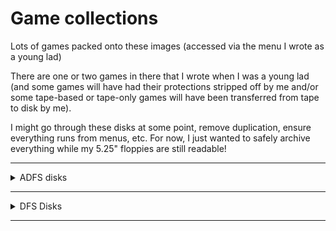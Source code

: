 # Game collections
Lots of games packed onto these images (accessed via the menu I wrote as a young lad)

There are one or two games in there that I wrote when I was a young lad (and some games will have had their protections stripped off by me and/or some tape-based or tape-only games will have been transferred from tape to disk by me).

I might go through these disks at some point, remove duplication, ensure everything runs from menus, etc. For now, I just wanted to safely archive everything while my 5.25" floppies are still readable!

---

<details><summary>ADFS disks</summary>

## [Adventures - Graphical 1](https://github.com/rokcoder-bbcmicro/My-BBC-Master-5.25-archive/raw/main/games/adfs/Adventures%20-%20Graphical%201.adf)
_Uses my funky old menu that I was so proud of back then :) (As do most of these disks)_
- Banjax (Robico) - _not working here for some reason_
- Bone Cruncher (Superior Software)
- Cholo (Firebird Software)
- Escape Moonbase Alpha (Micro Power)
- Exile (Superior Software / Acornsoft) - _Password system hacked by me_
- Impossible Mission (U.S. Gold)
- Labyrinth (Acornsoft)
- Last of the Free (Audiogenic Software)
- Nightshade (Ultimate Play The Game)
- Palace of Magic (Superior Software / Acornsoft)
- Ravenskull (Superior Software / Acornsoft)
- Space Adventure (Virgin Games)
- Spell Binder (Superior Software)
- Star Quake (Bubble Bus)
- Thunderstruck (Audiogenic Software)
---
## [Adventures - Graphical 2](https://github.com/rokcoder-bbcmicro/My-BBC-Master-5.25-archive/raw/main/games/adfs/Adventures%20-%20Graphical%202.adf)
- Bug Eyes 2 (Audiogenic Software)
- Sim (Viper)
- Codename Droid (Superior Software / Acornsoft)
- Hunkidory (Bug-Byte)
- Yoyo! (Superior Software)
---
## [Adventures 1](https://github.com/rokcoder-bbcmicro/My-BBC-Master-5.25-archive/raw/main/games/adfs/Adventures%201.adf)
### Robico
- Escape From Enthar Seven (Robico)
- Rick Hanson (Robico)
### Superior Software
- Colditz Adventure (Superior Software)
### Others
- The Bull-Dog Runner (Model B Computing)
- Caveman Adventure (Micro Power)
- The Ferryman Awaits (Kansas City Systems)
- Island Adventure (Glengary Soft)
- The Pen and the Dark (Mosaic Publishing)
- King's Ransom (Incentive) - _Seems to be a text only version_
- Stranded (Superior Software)
- Seek (Micro Power) - _Called Venture on the disc_
---
## [Adventures 2](https://github.com/rokcoder-bbcmicro/My-BBC-Master-5.25-archive/raw/main/games/adfs/Adventures%202.adf)
### Abersoft
- Classic Adventure (Melbourne House)
### Epic
- Quest for the Holy Grail (Epic Adventures)
- The Wheel of Fortune (Epic Adventures)
### Micro Prime
- Mallory Manor (MAPE)
### MP Software
- Blue Dragon (MP Software)
### Program Power
- Eldorado Gold (Micro Power)
### Silversoft
- Bored of the Rings Part 1 (Silversoft Ltd) _Individual games unlike disc image at bbcmicro.co.uk_
- Bored of the Rings Part 2 (Silversoft Ltd)
- Bored of the Rings Part 3 (Silversoft Ltd)
---
## [Adventures 3](https://github.com/rokcoder-bbcmicro/My-BBC-Master-5.25-archive/raw/main/games/adfs/Adventures%203.adf)
- The Lord of the Rings (Melbourne House)
---
## [Games - Assorted](https://github.com/rokcoder-bbcmicro/My-BBC-Master-5.25-archive/raw/main/games/adfs/Games%20-%20Assorted.adf)
### Breakout Games
- Breakout (Acornsoft)
- Impact (Audiogenic)
### Dig Dug Type Games
- The Mine (Micro Power)
- Mr Ee! (Micro Power)
### Fruit Machines
- Superfruit (Simonsoft)
### Defender Type Games
- Choplifter - _Looks like a pre-release (with source code) of AirLift by Superior Software - seems to be a different author though!_
- Defender [Hack] - _Extremely similar to bbcmicro.co.uk image of Super Defender [Hack]_
- Eagle's Wing (Software Invasion)
- Moon Raider (Micro Power)
- Rocket Raid (Acornsoft) - _Doesn't seem to work_
- Sky Hawk (PACE)
### Simulations
- Aviator (Acornsoft)
- Strike Force Harrier (Mirrorsoft)
- Revs (Acornsoft) - _Doesn't seem to work_
### Space Invader Games
- Space Jailer (Micro Power) - _Crashes when run but if you call the execution address after the crash it works fine_
- Star Striker (Superior Software)
- Super Invaders (Acornsoft)
- Swoop (Micro Power)
- Syncron (Superior Software)
- W.A.R. (Martech)
- Zalaga (Aardvark)
### More Invader Games
- Arcadians (Acornsoft)
- Asteroid Belt (Computer Concepts)
- Astro Blaster (HiTech)
- Bandit (Acornsoft)
- Bug Blaster (Alligata)
- Carnival [pre-release] (Acornsoft)
- Deathstar (Superior Software) - _Doesn't seem to work_
- Firetrack (Electric Dreams)
- Galaforce (Superior Software)
- Hellforce (Acornsoft)
- Electron Invaders (Micro Power) - _Called Invaders on the disc_
- Meteors (Acornsoft)
- Asteroid Belt (Computer Concepts)
- Nemesis (Micro Power)
- Positron (Micro Power)
- Robotron (Silversoft)
- Sea Lord (Bug-Byte)
- Space City (Beebug Magazine)
---
## [Games - Frogger + General](https://github.com/rokcoder-bbcmicro/My-BBC-Master-5.25-archive/raw/main/games/adfs/Games%20-%20Frogger%20%2B%20General.adf)
### Frogger Games
- Croaker (Micro Power)
- Froglet (Argus Press)
- Hedgehog (Beebug Magazine)
- Hopper (Acornsoft)
- Leapfrog (IJK Software)
### General Games
- Mikie (Imagine)
- Painter (A&F Software)
- Tetris (Mirrorsoft)
- Sink the Bismarck (Design People Software)
- Crazy Painter (Superior Software)
- The Sentinel (Firebird Software)
- System 15000 (AVS)
- Zarm (Micro Power)
- Airbrush (Soft Hits)
- Bat and ball (Cliff Davies) - _Apparently I wrote a simple bat and ball game specifically to play against "Julian"_
- Combat Lynx (Durell)
- Harvey Headbanger (Firebird Software)
- Hunchback (Superior Software)
- Pinball Arcade (Kansas City Systems)
- Q-Man (MRM Software)
- The Real You (Collins)
- Screw Ball (MRM Software)
- Statix (Psion) - _Doesn't seem to work from menu but works when final part is *RUN - Master issue maybe_
- Tapper (U.S. Gold)
- Transistor's Revenge (Softspot)
- Free Fall (Acornsoft)
- JCB Digger (Acornsoft)
- Meteor Mission (Acornsoft)
- Snake (Acornsoft)
- Crazy Tracer (Acornsoft)
---
## [Games - General](https://github.com/rokcoder-bbcmicro/My-BBC-Master-5.25-archive/raw/main/games/adfs/Games%20-%20General.adf)
- Spaceman Sid (English Software)
- Tempest (Superior Softwar)
---
## [Games - Platform and Ladders + Repton](https://github.com/rokcoder-bbcmicro/My-BBC-Master-5.25-archive/raw/main/games/adfs/Games%20-%20Platforms%20and%20ladders%20%2B%20Repton.adf)
### Platform and Ladders
- Tales of the Arabian Nights (Interceptor)
- Dare Devil Denis (Visions Software)
- Mr. Mephisto (Euro-Byte)
- Monsters (Acornsoft)
- Magic Mushrooms (Acornsoft)
- Bounty Bob Strikes Back (U.S. Gold)
- Boffin 2 (Addictive Games) - _Named Boffin in the menu_
- Boxer (Acornsoft)
- Bug Eyes (Icon) - _Doesn't seem to work - probably a BBC Master issue_
- Chuckie Egg (A&F Software) - _Doesn't work from menu as it's *RUN(NING) the wrong name - *RUN CHUCKIEEGG works fine_
- Felix Meets the Evil Weevils (Micro Power)
- Firebug (Acornsoft)
- Ghouls (Micro Power)
- Jet Power Jack (Micro Power) - _Crashed when run from menu but typing RUN then worked..._
- Donkey Kong Junior (Atarisoft)
- Manic Miner (Software Projects) - _Judging by the Flobberdob banner at loading, I would say this one was transferred to disc by me_
- Mr. Wimpy (Ocean)
- Nutcraka (Software Projects)
- Spooks and Spiders (Software Invasion)
- Vindaloo (Tynesoft)
- Wallaby (Superior Software)
### Repton-type games
- Repton 1 (Superior Software) - _Cracked and transferred to disc by me apparently - oh, the poetic skills I had as a youth_
- Repton 2 (Superior Software)
- Repton 3 (Superior Software)
- XOR (Astral Software)
---
## [Games - Sports](https://github.com/rokcoder-bbcmicro/My-BBC-Master-5.25-archive/raw/main/games/adfs/Games%20-%20Sports.adf)
- Brian Jacks: Superstar Challenge (Martech)
- Crazee Rider (Superior Software)
- World Cup Cricket (Copmuter Rentals) - _Called Test Cricket in the menu_
- Football Manager (Addictive Games)
- Grand Prix Construction Set (Superior Software)
- Holed Out!! (4th Dimension)
- Micro Derby (Bug-Byte) - _Called "Horse Gambling" in the menu_
- Karate Combat (Superior Software)
- Monaco (Alligata)
- Pole Position (Atarisoft)
- Racer (Beebug Magazine)
- Ski Slalom (R.H. Software)
- Snooker (Acornsoft)
- The Big KO (Tynesoft) - _This is interesting because it says it's for the Master - the bbcmicro.co.uk version displays "BBC Micro"_
- 3D Grand Prix (Software Invasion)
- Jet Boat (Software Invasion)
- Kung Fu Master (Your Computer) - _Electron version_
- Big KO Editor - _I don't think this was publised. It was written by the author of The Big KO for the designer to use_
- Pool Hall (Dynabyte)
- Soccer Manager (Micro User)
- Stock Car (Micro Power)
- Super Golf (Squirrel Software)
- Winter Olympics (Tynesoft)
- Matchday (Ocean) - _Another one apparently stripped of protection and trasnferred to disc by yours truly_
---
## [Games - Strategy, Skill and Intellect](https://github.com/rokcoder-bbcmicro/My-BBC-Master-5.25-archive/raw/main/games/adfs/Games%20-%20Strategy%2C%20skill%20and%20intellect.adf)
- Chess (Acornsoft)
- Animal/Vegetable/Mineral (Bourne Educational Software) - _This isn't archived at bbcmicro.co.uk_
- Backgammon (?) - _Maybe this was a type-in? I don't remember writing it myself so I don't think it's one of my own_
- Barrage (Micro Power)
- Battle Ships (?) - _Written by K.Stephenson - no idea who that is_
- White Knight Mk12 (BBC Soft)
- Chess (Computer Concepts)
- Chess (Micro Power)
- English Civil War (Red Shift)
- Four in a Row (Beebug Magazine)
- Draughts (Acornsoft)
- European Knowledge (Micro Power)
- Five Dice (Beebug Magazine)
- Where? (Micro Power) - _Called "Geography Quiz" in the menu_
- Where? (Micro Power) - _Called "Another Geography Quiz" in the menu_
- Gomoku (Cntury Communications)
- Gumshoe Logic (Megacycal Software) - _Might be called Mindbenders but it doesn't seem to be in bbcmicro.co.uk either way_
- Super Hangman (IJK Software) - _Called "hangman" in the menu_
- Super Hangman (IJK Software) - _Called "hangman" in the menu in a different folder to the one above_
- Islandia (Red Shift)
- Ludo (Statasoft)
- From Old Kent Road to Mayfair (Richard S. Ball) - _Called "Monopoly" in the menu_
- Noughts and Crosses (BBC Soft)
- Othello (?) - _Maybe this was a type-in? I don't remember writing it myself so I don't think it's one of my own_
- Beeb Patience (Century Communications) - _Looks like my school friend may have decided to claim this as his own at some point :)_
- Poker Dice (Statasoft)
- Pontoon (Superior Software)
- Sliding Letter Puzzle (Cliff Davies) - _Surprised to find this here - it was written by me for my O'Level_
- Reversi (Acornsoft)
- Othello (Beebug Magazine) - _Called "reversi" in the menu_
- Cube Master (Acornsoft) - _Called "Rubik's Cube" in the menu_
- Scrabble (Leisure Genius)
- Stokmark (Acornsoft) - _One of the two games contained in Acornsoft's Business Games_
- Telemark (Acornsoft) - _The other game contained in Acornsoft's Business Games_
- Towns of Great Britain (Bradfield School) - _Don't know how I ended up with this but it won't be in bbcmicro.co.uk for sure_
- Trivial Pursuit Genus Edition (Domark)
---
## [Games 1](https://github.com/rokcoder-bbcmicro/My-BBC-Master-5.25-archive/raw/main/games/adfs/Games%201.adf)
_This one has more games on it than are showing up in the menu - I seem to have been in the process of moving games over from DFS which is why a handful of them are expecting the executables to be in the A directory_
- Gyroscope (Melbourne House)
- Joe Blade 2 (Players) - _Called "Joe Blade" in menu - also, runs in white instead of green which may be a BeebEm or Master thing?_
- Mineshaft (Durell)
- The Last Ninja (Superior Software)
- Space Arena (Ozark Software) - _Marked as "this game is lost" at bbcmicro.co.uk_
- Tetris (Mirrorsoft)
- F14 Tomcat (Players)
- Alien Dropout (Superior Software)
- Barrage (Micro Power)
- Boffin 2 (Addictive Games) - _Called "boffin" in the menu and also doesn't work from the menu is it needs to be *RUN rather then CHAIN_
- Bruce Lee [pre-release] (Micro Power)
- Centipede (Superior Software)
- Cylon Attack (A&F Software) - _Doesn't run from menu as first part is *RUNning A.CYLON instead of CYLON_
- Dambusters (Alligata)
- Purple People Eaters (R.H. Software) - _Looks like a pre-release version of Plegaron People Eaters (written entirely in BASIC) - not in bbcmicro.co.uk_
- Exile (Superior Software) - _Whichever version this is, it was cracked by me :)_
- Flip! The Cartoon Strategy Game (Icon)
- Football Manager (Addictive Games)
- Frogger (Superior Software)
- Fruit Machine (Superior Software)
- Galaxians (Superior Software)
- Heist (Softspot) - _Doesn't run from the menu but a simple *HEIST2 will do the job_
- Invaders (IJK Software) - _Called "invader" in the menu and doesn't run from the menu - a simple *INVADER will do the trick_
- Space Invaders (Superior Software) - _Called "invaders" in the menu_
- Matchday (Ocean) - _Protection broken and transferred to disc by me!_
- Mr. Ee! (A&F Software) - _Front end seems to have been written by me! Again, needs a manual *MR-EE to actually play the game_
- Positron (Micro Power) - _Another one expecting the main game to be in the A directory_
- Slidey (?) - _If I had to guess, I would say this was something I was working on. It's asking for a screen file to load at 3000 and it then shuffles the screen_
- Snapper (Acornsoft) - Another one waiting for me to sort the directories out - does work but needs manual poking_
- Space Fighter (Superior Software)
---
## [Games 2](https://github.com/rokcoder-bbcmicro/My-BBC-Master-5.25-archive/raw/main/games/adfs/Games%202.adf)
### Breakout Games`
- Breakout (Acornsoft)
### Dig Dug type games
- Mr Ee (A&F Software)
### Fruit Machines
- Superfruit (Simonsoft)
### Indefinable games
- Airbrush (Soft Hits)
- Bat and Ball
- Hunchback (Superior Software)
- Painter (A&F Software)
- The Real You (Collins)
- Tetris (Mirrorsoft)
### Scramble type games
- Defender [Hack] - _Extremely similar to bbcmicro.co.uk image of Super Defender [Hack]_
- Eagle's Wing (Software Invasion)
- Moon Raider (Micro Power)
- Rocket Raid (Acornsoft) - _Doesn't seem to work_
- Choplifter - _Looks like a pre-release (with source code) of AirLift by Superior Software - seems to be a different author though!_
### Shooting Games
- Airwolf (Elite)
- Cylon Attack (A&F Software)
- Dogfight (Opus)
- Dragon Rider (Salamander)
- Liberator (Gemini Games)
- Missile Base (Acornsoft) - _Doesn't seem to be working_
- Plan B (Bug-Byte)
- Cowboy Shootout (Micro Power)
- 3D Space Ranger (Microbyte)
- Starship Command (Acornsoft)
- Star Swarm (Acornsoft)
- Star Wars (Domark)
- Stratobomber (IJK Software)
- Thrust (Superior Software)
- Vtol (?) - _I suspect this is a demo that was never completed but am not sure - no sign of it on bbcmicro.co.uk_
- Web Runner (Alligata)
- The Wizard (Quicksilva)
### Simulations
- Aviator (Acornsoft)
- Revs 5 Tracks (Acornsoft)
### Space Invaders
- Meteors (Acornsoft)
---
## [Games 3](https://github.com/rokcoder-bbcmicro/My-BBC-Master-5.25-archive/raw/main/games/adfs/Games%203.adf)
### PlatLadder
Looks like I was in the middle of hacking Frak onto disc!
### Strategy
- Sink the Bismarck (Design People Software)
- System 15000 (AVS)
---
## [Games 4](https://github.com/rokcoder-bbcmicro/My-BBC-Master-5.25-archive/raw/main/games/adfs/Games%204.adf)
### Arcade Games
- Star Wars (Domark)
- Tetris (Mirrorsoft)
- Thrust (Superior Software)
- Plan B (Bug-Byte)
- Vtol (?) - _I suspect this is a demo that was never completed but am not sure - no sign of it on bbcmicro.co.uk_
### Graphical adventures
- Cholo (Firebird Software)
- Spell Binder (Superior Software)
- Boffin 2 (Addictive Games)
- Exile (Superior Software / Acornsoft) - _Password system hacked by me_
- Last of the Free (Audiogenic Software)
### Leisure games
- Superfruit (Simonsoft)
### Sport
- Racer (Beebug Magazine)
- Holed Out!! (4th Dimension)
- Crazee Rider (Superior Software)
### Strategy
- Chess (Micro Power)
- Sliding Letter Puzzle (Cliff Davies) _Looks like one I wrote for my O' Level - I wonder if any others of mine are strewn randomly around)_
### Shoot 'em ups
- Galaforce (Superior Software)
---
## [Games 5](https://github.com/rokcoder-bbcmicro/My-BBC-Master-5.25-archive/raw/main/games/adfs/Games%205.adf)
### Maze Games
- 3D Maze (IJK Software)
- Beeb Maze (Beebug Magazine)
- Kremlin (Doctor Soft)
- Acornsoft Maze (Acornsoft)
### Pacman type games
- Bumble Bee (Micro Power)
- Crypt Capers (Software Projects)
- Munchyman (Micro Power)
- Snapper (Acornsoft) - _Called "Pacman" in the menu - probably because it's the 1982 version that actually looks like Pacman_
- Saloon Sally (Psion)
- Christmas Antics (Beebug Magazine) - _Called "Santa" in the menu_
- Snapper (Acornsoft)
### Shoot it if it moves
- Airwolf (Elite)
- 3D Bomb Alley (Software Invasion)
- Bomber (Beebug Magazine)
- City Defence (Bug-Byte)
- Commando (Elite)
- Cylon Attack (A&F Software)
- Dogfight (Opus)
- Dragon Rider (Salamander)
- Fortress (Pace)
- Liberator (Gemini)
- Missile Base (Acornsoft) - _Doesn't seem to work_
- Missiles (E. Mayer) - _I'm pretty sure this was made by my awesome maths teacher at secondary school_
- Plan B (Bug-Byte)
- Raid Over Moscow (U.S. Gold)
- Cowboy Shootout (Micro Power)
- 3D Space Ranger (Microbyte)
- Starship Command (Acornsoft)
- Star Swarm (Acornsoft)
### More wild Blasting
- Cybertron Mission (Micro Power)
- Star Wars (Domark)
- Stratobomber (IJK Software)
- Thrust (Superior Software) 
- Vtol (?) - _I suspect this is a demo that was never completed but am not sure - no sign of it on bbcmicro.co.uk_
- Web Runner (Alligata)
- The Wizard (Quicksilva)
### Star Trek type games
- Star Force Seven (Bug-Byte)
- Timetrek (Micro Power)

## [6](https://github.com/rokcoder-bbcmicro/My-BBC-Master-5.25-archive/raw/main/games/adfs/6.adf)
### Bridge
- Colossus 4 Bridge (CDS Software) `*DIR BRIDGE` `CHAIN "BRIDGE"`
### PennyMore
- Not a Penny More, Not a Penny Less (Domark) `*DIR PENNYMORE` `CHAIN "A"`
### TrivPurs
- Trivial Pursuit II - A New Beginning (Domark) `*DIR TRIVPURS` `CHAIN "LOADER"` - _Doesn't seem to be on bbcmicro.co.uk_

</details>

---

<details><summary>DFS Disks</summary>
&nbsp
  
- [Micro User and Impact Software Happy Christmas](https://github.com/rokcoder-bbcmicro/My-BBC-Master-5.25-archive/raw/main/games/dfs/Micro%20User%20and%20Impact%20Software%20Happy%20Christmas.dsd)

</details>

---
